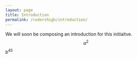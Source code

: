 ```yaml
---
layout: page
title: Introduction
permalink: /codershigh/introduction/
---
```


We will soon be composing an introduction for this initiaitve. $$a^2$$ $b^45$
